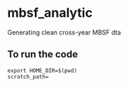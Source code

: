 # mbsf_analytic
Generating clean cross-year MBSF dta

## To run the code

```
export HOME_DIR=$(pwd)
scratch_path=

```